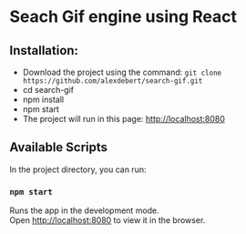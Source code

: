 # Seach Gif engine using React


## Installation:

- Download the project using the command: `git clone https://github.com/alexdebert/search-gif.git`
- cd search-gif
- npm install
- npm start
- The project will run in this page: [http://localhost:8080](http://localhost:8080)


## Available Scripts

In the project directory, you can run:

### `npm start`

Runs the app in the development mode.<br>
Open [http://localhost:8080](http://localhost:8080) to view it in the browser.
